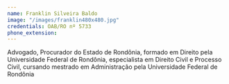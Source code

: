 ```yaml
---
name: Franklin Silveira Baldo
image: "/images/franklin480x480.jpg"
credentials: OAB/RO nº 5733
phone_extension:
---
```


Advogado, Procurador do Estado de Rondônia, formado em Direito pela Universidade Federal de Rondônia, especialista em Direito Civil e Processo Civil, cursando mestrado em Administração pela Universidade Federal de Rondônia
